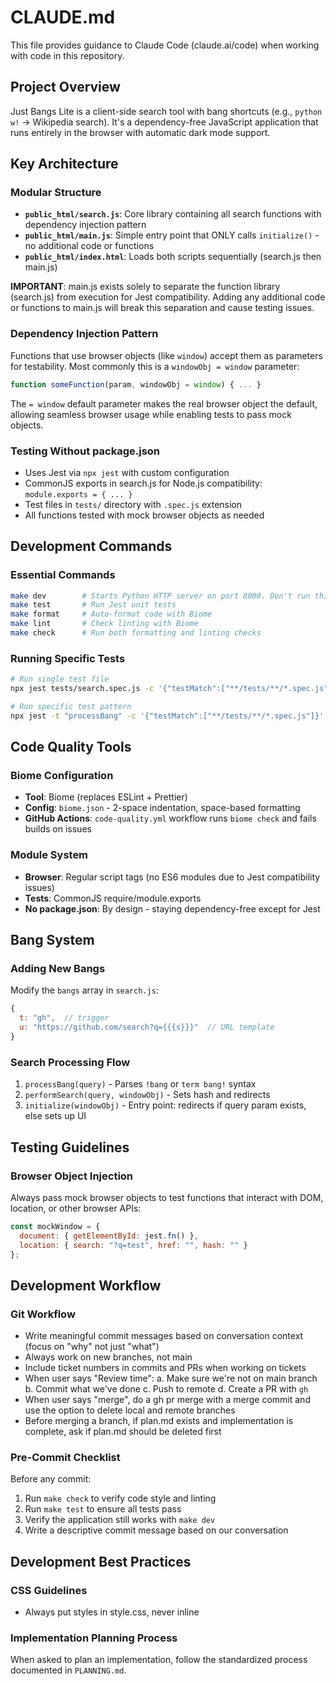 # CLAUDE.md

This file provides guidance to Claude Code (claude.ai/code) when working with code in this repository.

## Project Overview

Just Bangs Lite is a client-side search tool with bang shortcuts (e.g., `python w!` → Wikipedia search). It's a dependency-free JavaScript application that runs entirely in the browser with automatic dark mode support.

## Key Architecture

### Modular Structure
- **`public_html/search.js`**: Core library containing all search functions with dependency injection pattern
- **`public_html/main.js`**: Simple entry point that ONLY calls `initialize()` - no additional code or functions
- **`public_html/index.html`**: Loads both scripts sequentially (search.js then main.js)

**IMPORTANT**: main.js exists solely to separate the function library (search.js) from execution for Jest compatibility. Adding any additional code or functions to main.js will break this separation and cause testing issues.

### Dependency Injection Pattern
Functions that use browser objects (like `window`) accept them as parameters for testability. Most commonly this is a `windowObj = window` parameter:
```javascript
function someFunction(param, windowObj = window) { ... }
```

The `= window` default parameter makes the real browser object the default, allowing seamless browser usage while enabling tests to pass mock objects.

### Testing Without package.json
- Uses Jest via `npx jest` with custom configuration
- CommonJS exports in search.js for Node.js compatibility: `module.exports = { ... }`
- Test files in `tests/` directory with `.spec.js` extension
- All functions tested with mock browser objects as needed

## Development Commands

### Essential Commands
```bash
make dev        # Starts Python HTTP server on port 8000. Don't run this. Ask me if you think it needs to be started
make test       # Run Jest unit tests
make format     # Auto-format code with Biome
make lint       # Check linting with Biome
make check      # Run both formatting and linting checks
```

### Running Specific Tests
```bash
# Run single test file
npx jest tests/search.spec.js -c '{"testMatch":["**/tests/**/*.spec.js"]}'

# Run specific test pattern
npx jest -t "processBang" -c '{"testMatch":["**/tests/**/*.spec.js"]}'
```

## Code Quality Tools

### Biome Configuration
- **Tool**: Biome (replaces ESLint + Prettier)
- **Config**: `biome.json` - 2-space indentation, space-based formatting
- **GitHub Actions**: `code-quality.yml` workflow runs `biome check` and fails builds on issues

### Module System
- **Browser**: Regular script tags (no ES6 modules due to Jest compatibility issues)
- **Tests**: CommonJS require/module.exports
- **No package.json**: By design - staying dependency-free except for Jest

## Bang System

### Adding New Bangs
Modify the `bangs` array in `search.js`:
```javascript
{
  t: "gh",  // trigger
  u: "https://github.com/search?q={{{s}}}"  // URL template
}
```

### Search Processing Flow
1. `processBang(query)` - Parses `!bang` or `term bang!` syntax
2. `performSearch(query, windowObj)` - Sets hash and redirects
3. `initialize(windowObj)` - Entry point: redirects if query param exists, else sets up UI

## Testing Guidelines

### Browser Object Injection
Always pass mock browser objects to test functions that interact with DOM, location, or other browser APIs:
```javascript
const mockWindow = {
  document: { getElementById: jest.fn() },
  location: { search: "?q=test", href: "", hash: "" }
};
```

## Development Workflow

### Git Workflow
- Write meaningful commit messages based on conversation context (focus on "why" not just "what")
- Always work on new branches, not main
- Include ticket numbers in commits and PRs when working on tickets
- When user says "Review time":
  a. Make sure we're not on main branch
  b. Commit what we've done
  c. Push to remote
  d. Create a PR with `gh`
- When user says "merge", do a gh pr merge with a merge commit and use the option to delete local and remote branches
- Before merging a branch, if plan.md exists and implementation is complete, ask if plan.md should be deleted first

### Pre-Commit Checklist
Before any commit:
1. Run `make check` to verify code style and linting
2. Run `make test` to ensure all tests pass
3. Verify the application still works with `make dev`
4. Write a descriptive commit message based on our conversation

## Development Best Practices

### CSS Guidelines
- Always put styles in style.css, never inline

### Implementation Planning Process
When asked to plan an implementation, follow the standardized process documented in `PLANNING.md`.
